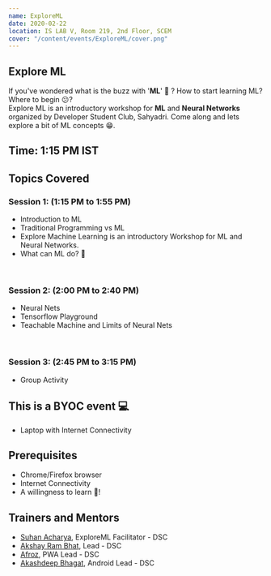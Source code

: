 ```yaml
---
name: ExploreML
date: 2020-02-22
location: IS LAB V, Room 219, 2nd Floor, SCEM
cover: "/content/events/ExploreML/cover.png"
---
```

## Explore ML
If you've wondered what is the buzz with '**ML**' 🤔 ? How to start learning ML? Where to begin 😕?<br>
Explore ML is an introductory workshop for **ML** and **Neural Networks** organized by Developer Student Club, Sahyadri. Come along and lets explore a bit of ML concepts 😁.

## Time: 1:15 PM IST

## Topics Covered

### Session 1: (1:15 PM to 1:55 PM)

- Introduction to ML
- Traditional Programming vs ML 
- Explore Machine Learning is an introductory Workshop for ML and Neural Networks.
- What can ML do? 🤖
<br>

### Session 2: (2:00 PM to 2:40 PM)
- Neural Nets
- Tensorflow Playground
- Teachable Machine and Limits of Neural Nets
<br>

### Session 3: (2:45 PM to 3:15 PM)
- Group Activity

## This is a BYOC event 💻
- Laptop with Internet Connectivity

## Prerequisites
- Chrome/Firefox browser
- Internet Connectivity
- A willingness to learn 💚!

## Trainers and Mentors
- [Suhan Acharya](https://github.com/suhanacharya), ExploreML Facilitator - DSC
- [Akshay Ram Bhat](https://github.com/akshayrb22), Lead - DSC
- [Afroz](https://github.com/coderhawk999), PWA Lead - DSC
- [Akashdeep Bhagat](https://github.com/akashdeepb), Android Lead - DSC

